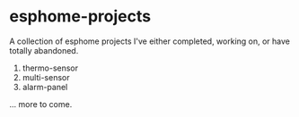 # esphome-projects
A collection of esphome projects I've either completed, working on, or have totally abandoned.

1. thermo-sensor
2. multi-sensor
3. alarm-panel

... more to come.

